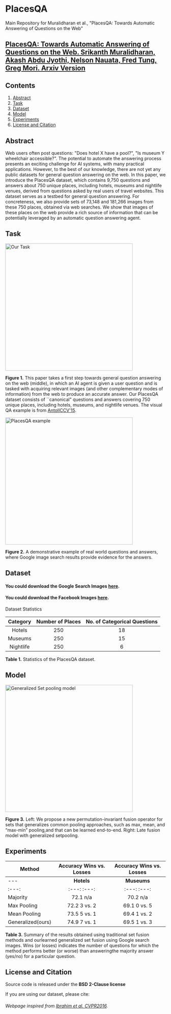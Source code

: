 # PlacesQA
Main Repository for Muralidharan et al., "PlacesQA: Towards Automatic Answering of Questions on the Web"

## [PlacesQA: Towards Automatic Answering of Questions on the Web. Srikanth Muralidharan, Akash Abdu Jyothi, Nelson Nauata, Fred Tung, Greg Mori. Arxiv Version](https://www.arxiv.org/)

## Contents
1. [Abstract](abstract)
1. [Task](#task)
1. [Dataset](#dataset)
1. [Model](#model)
1. [Experiments](#experiments)
1. [License and Citation](#license-and-citation)

## Abstract

Web users often post questions: "Does hotel X have a pool?", "Is museum Y wheelchair accessible?". The potential to automate the answering process presents an exciting challenge for AI systems, with many practical applications. However, to the best of our knowledge, there are not yet any public datasets for general question answering on the web. In this paper, we introduce the PlacesQA dataset, which contains 9,750 questions and answers about 750 unique places, including hotels, museums and nightlife venues, derived from questions asked by real users of travel websites.  This dataset serves as a testbed for general question answering.  For concreteness, we also provide sets of 73,148 and 181,266 images from these 750 places, obtained via web searches.  We show that images of these places on the web provide a rich source of information that can be potentially leveraged by an automatic question answering agent.

## Task

<img src="https://github.com/sri3705/placesQA/blob/master/images/qa_pull.jpg" alt="Our Task" height="400" >

**Figure 1.** This paper takes a first step towards general question answering on the web (middle), in which an AI agent is given a user question and is tasked
with acquiring relevant images (and other complementary modes of information) from the web to produce an accurate answer. Our PlacesQA dataset consists of
``canonical" questions and answers covering 750 unique places, including hotels, museums, and nightlife venues. The visual QA example is from
[AntolICCV'15](https://arxiv.org/pdf/1505.00468v6.pdf).

<img src="https://github.com/sri3705/placesQA/blob/master/images/QAexample.jpg" alt="PlacesQA example" height="400" >

**Figure 2.** A demonstrative example of real world questions and answers, where Google image search results provide evidence for the answers.

## Dataset

#### You could download the Google Search Images [here](https://arxiv.org).
#### You could download the Facebook Images [here](https://arxiv.org).

Dataset Statistics

|Category|Number of Places|No. of Categorical Questions|
|:---:|:---:|:---:|
|Hotels|250|18|
|Museums|250|15|
|Nightlife|250|6|

**Table 1.** Statistics of the PlacesQA dataset.



## Model

<img src="https://github.com/sri3705/placesQA/blob/master/images/qa_model.png" alt="Generalized Set pooling model" height="400" >

**Figure 3.** Left:  We  propose a new permutation-invariant fusion operator for sets that generalizes common pooling approaches, such as max, mean, and
“max-min” pooling,and that can be learned end-to-end. Right: Late fusion model with generalized setpooling.

## Experiments

|Method|Accuracy Wins vs. Losses|Accuracy Wins vs. Losses|
|---|:---:|:---:|
|---|**Hotels**|**Museums**|
|:---:|:---: :---:|:---: :---:|
|Majority|72.1 n/a|70.2 n/a|
|Max Pooling|72.2 3 vs. 2|69.1 0 vs. 5|
|Mean Pooling|73.5 5 vs. 1|69.4 1 vs. 2|
|Generalized(ours)|74.9 7 vs. 1|69.5 1 vs. 3|

**Table 3.** Summary of the results obtained using traditional set fusion methods and ourlearned generalized set fusion using Google search images. Wins (or losses) indicates the number of questions for which the method performs better (or worse) than answeringthe majority answer (yes/no) for a particular question.

## License and Citation

Source code is released under the **BSD 2-Clause license**

If you are using our dataset, please cite:

###### Webpage inspired from [Ibrahim et al. CVPR2016](https://github.com/mostafa-saad/deep-activity-rec).
